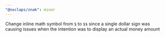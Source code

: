 ```yaml
---
"@noclaps/znak": minor
---
```


Change inline math symbol from `$` to `$$` since a single dollar sign was causing issues when the intention was to display an actual money amount
